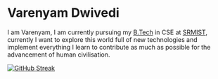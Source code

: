 # Varenyam Dwivedi

I am Varenyam, I am currently pursuing my [B.Tech](https://www.srmist.edu.in/program/b-tech-computer-science-and-engineering/) in CSE at [SRMIST](https://www.srmist.edu.in/), currently I want to explore this world full of new technologies and implement everything I learn to contribute as much as possible for the advancement of human civilisation.

[![GitHub Streak](https://streak-stats.demolab.com?user=varenyamdwivedi&theme=dark)](https://git.io/streak-stats)
